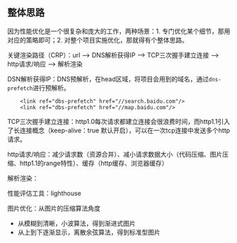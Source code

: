 ## 整体思路

因为性能优化是一个很复杂和庞大的工作，两种场景：1. 专门优化某个细节，那用对应的策略即可；2. 对整个项目实施优化，那就得有个整体思路。

关键渲染路径（CRP）：url ——> DNS解析获得IP ——> TCP三次握手建立连接 ——> http请求/响应 ——> 解析渲染

DSN解析获得IP：DNS预解析，在head区域，将项目会用到的域名，通过`dns-prefetch`进行预解析。

        <link ref="dbs-prefetch" href="//search.baidu.com"/>
        <link ref="dbs-prefetch" href="//map.baidu.com"/>

TCP三次握手建立连接：http1.0每次请求都建立连接会很浪费时间，而http1.1引入了长连接概念（keep-alive：true 默认开启），可以在一次tcp连接中发送多个http请求。

http请求/响应：减少请求数（资源合并）、减小请求数据大小（代码压缩、图片压缩、http1.1的range特性）、缓存（http缓存、浏览器缓存）

解析渲染：



性能评估工具：lighthouse


图片优化：从图片的压缩算法角度

* 从模糊到清晰，小波算法，得到渐进式图片
* 从上到下逐渐显示，离散余弦算法，得到标准型图片